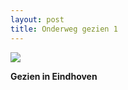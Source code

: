 ```yaml
---
layout: post
title: Onderweg gezien 1
---
```

![](/thunder/img/IMGP4398.jpg-2)

**Gezien in Eindhoven**



